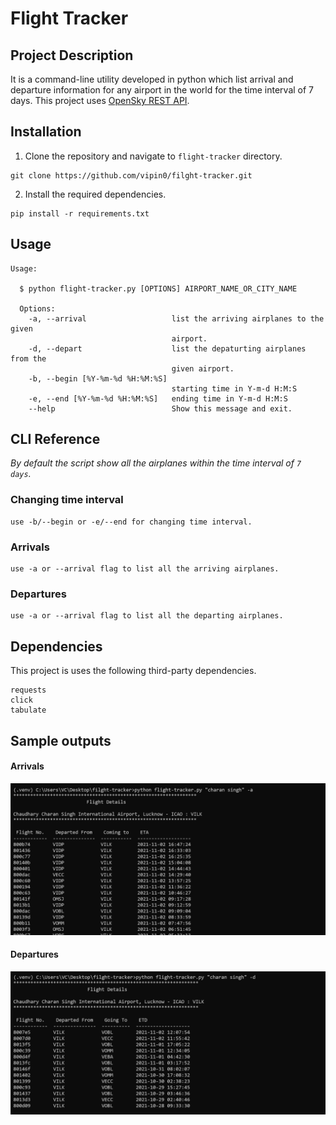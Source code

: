 # Flight Tracker


## Project Description
It is a command-line utility developed in python which list arrival and departure information for any airport in the world for the time interval of 7 days. This project uses [OpenSky REST API](https://opensky-network.org/apidoc/rest.html).


## Installation

1. Clone the repository and navigate to `flight-tracker` directory.
```
git clone https://github.com/vipin0/filght-tracker.git
```
  
2. Install the required dependencies.
```
pip install -r requirements.txt
```
## Usage

```
Usage: 

  $ python flight-tracker.py [OPTIONS] AIRPORT_NAME_OR_CITY_NAME

  Options:
    -a, --arrival                   list the arriving airplanes to the given
                                    airport.
    -d, --depart                    list the depaturting airplanes from the
                                    given airport.
    -b, --begin [%Y-%m-%d %H:%M:%S]
                                    starting time in Y-m-d H:M:S
    -e, --end [%Y-%m-%d %H:%M:%S]   ending time in Y-m-d H:M:S
    --help                          Show this message and exit.

```

## CLI Reference
  *By default the script show all the airplanes within the time interval of `7 days`.*

  ### Changing time interval
    use -b/--begin or -e/--end for changing time interval.

  ### Arrivals
    use -a or --arrival flag to list all the arriving airplanes.

  ### Departures
    use -a or --arrival flag to list all the departing airplanes.


## Dependencies
This project is uses the following third-party dependencies.
```
requests
click
tabulate
```


## Sample outputs
 #### Arrivals
 <img src="images/arrival.PNG"/><br>
 
 #### Departures
 <img src="images/depart.PNG"/>
